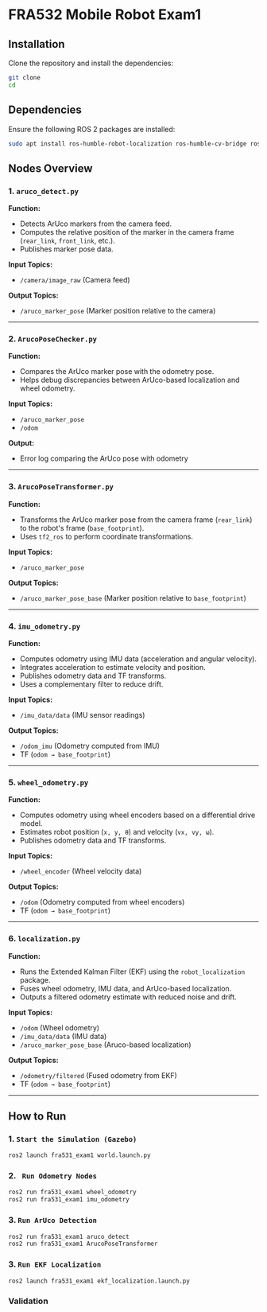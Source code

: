# FRA532 Mobile Robot Exam1

## **Installation**
Clone the repository and install the dependencies:
```bash
git clone 
cd 
```

## **Dependencies**
Ensure the following ROS 2 packages are installed:
```bash
sudo apt install ros-humble-robot-localization ros-humble-cv-bridge ros-humble-image-transport
```

## **Nodes Overview**
### **1. `aruco_detect.py`**
**Function:**  
- Detects ArUco markers from the camera feed.  
- Computes the relative position of the marker in the camera frame (`rear_link`, `front_link`, etc.).  
- Publishes marker pose data.  

**Input Topics:**  
- `/camera/image_raw` (Camera feed)  

**Output Topics:**  
- `/aruco_marker_pose` (Marker position relative to the camera)  

---

### **2. `ArucoPoseChecker.py`**
**Function:**  
- Compares the ArUco marker pose with the odometry pose.  
- Helps debug discrepancies between ArUco-based localization and wheel odometry.  

**Input Topics:**  
- `/aruco_marker_pose`  
- `/odom`  

**Output:**  
- Error log comparing the ArUco pose with odometry  

---

### **3. `ArucoPoseTransformer.py`**
**Function:**  
- Transforms the ArUco marker pose from the camera frame (`rear_link`) to the robot's frame (`base_footprint`).  
- Uses `tf2_ros` to perform coordinate transformations.  

**Input Topics:**  
- `/aruco_marker_pose`  

**Output Topics:**  
- `/aruco_marker_pose_base` (Marker position relative to `base_footprint`)  

---

### **4. `imu_odometry.py`**
**Function:**  
- Computes odometry using IMU data (acceleration and angular velocity).  
- Integrates acceleration to estimate velocity and position.  
- Publishes odometry data and TF transforms.  
- Uses a complementary filter to reduce drift.  

**Input Topics:**  
- `/imu_data/data` (IMU sensor readings)  

**Output Topics:**  
- `/odom_imu` (Odometry computed from IMU)  
- TF (`odom → base_footprint`)  

---

### **5. `wheel_odometry.py`**
**Function:**  
- Computes odometry using wheel encoders based on a differential drive model.  
- Estimates robot position (`x, y, θ`) and velocity (`vx, vy, ω`).  
- Publishes odometry data and TF transforms.  

**Input Topics:**  
- `/wheel_encoder` (Wheel velocity data)  

**Output Topics:**  
- `/odom` (Odometry computed from wheel encoders)  
- TF (`odom → base_footprint`)  

---

### **6. `localization.py`**
**Function:**  
- Runs the Extended Kalman Filter (EKF) using the `robot_localization` package.  
- Fuses wheel odometry, IMU data, and ArUco-based localization.  
- Outputs a filtered odometry estimate with reduced noise and drift.  

**Input Topics:**  
- `/odom` (Wheel odometry)  
- `/imu_data/data` (IMU data)  
- `/aruco_marker_pose_base` (Aruco-based localization)  

**Output Topics:**  
- `/odometry/filtered` (Fused odometry from EKF)  
- TF (`odom → base_footprint`)  

---

## **How to Run**
### **1. `Start the Simulation (Gazebo)`**
```bash
ros2 launch fra531_exam1 world.launch.py
```

### **2. ` Run Odometry Nodes`**
```bash
ros2 run fra531_exam1 wheel_odometry
ros2 run fra531_exam1 imu_odometry
```

### **3. `Run ArUco Detection`**
```bash
ros2 run fra531_exam1 aruco_detect
ros2 run fra531_exam1 ArucoPoseTransformer
```

### **3. `Run EKF Localization`**
```bash
ros2 launch fra531_exam1 ekf_localization.launch.py
```

### Validation
